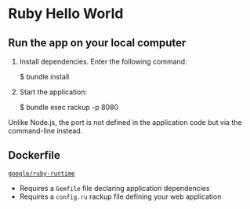 # Ruby Hello World

## Run the app on your local computer

1. Install dependencies. Enter the following command:

    $ bundle install

2. Start the application:

    $ bundle exec rackup -p 8080

Unlike Node.js, the port is not defined in the application code but via the
command-line instead.

## Dockerfile

[`google/ruby-runtime`](https://registry.hub.docker.com/u/google/ruby-runtime/)

 - Requires a `Gemfile` file declaring application dependencies
 - Requires a `config.ru` rackup file defining your web application
